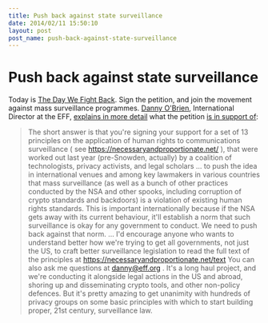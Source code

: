```yaml
---
title: Push back against state surveillance
date: 2014/02/11 15:50:10
layout: post
post_name: push-back-against-state-surveillance
---
```

# Push back against state surveillance

Today is [The Day We Fight Back](https://thedaywefightback.org/international/). Sign the petition, and join the movement against mass surveillance programmes. [Danny O'Brien](https://www.eff.org/about/staff/danny-obrien-0), International Director at the EFF, [explains in more detail](https://news.ycombinator.com/item?id=7217164) what the petition [is in support of](https://necessaryandproportionate.net/): 

> The short answer is that you're signing your support for a set of 13 principles on the application of human rights to communications surveillance ( see https://necessaryandproportionate.net/ ), that were worked out last year (pre-Snowden, actually) by a coalition of technologists, privacy activists, and legal scholars ... to push the idea in international venues and among key lawmakers in various countries that mass surveillance (as well as a bunch of other practices conducted by the NSA and other spooks, including corruption of crypto standards and backdoors) is a violation of existing human rights standards. This is important internationally because if the NSA gets away with its current behaviour, it'll establish a norm that such surveillance is okay for any government to conduct. We need to push back against that norm. ... I'd encourage anyone who wants to understand better how we're trying to get all governments, not just the US, to craft better surveillance legislation to read the full text of the principles at https://necessaryandproportionate.net/text You can also ask me questions at danny@eff.org . It's a long haul project, and we're conducting it alongside legal actions in the US and abroad, shoring up and disseminating crypto tools, and other non-policy defences. But it's pretty amazing to get unanimity with hundreds of privacy groups on some basic principles with which to start building proper, 21st century, surveillance law.

